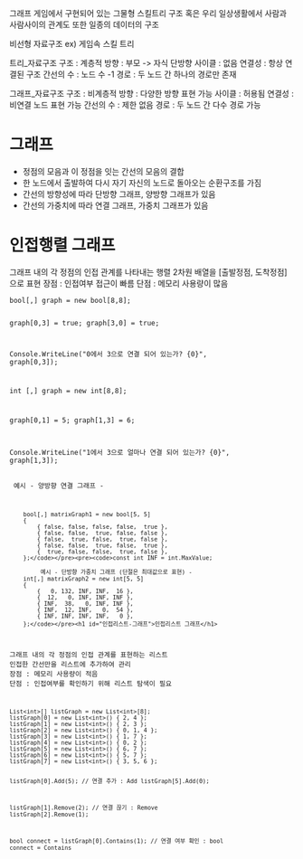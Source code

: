 <p>그래프
게임에서 구현되어 있는 그물형 스킬트리 구조 혹은 우리 일상생활에서 사람과 사람사이의 관계도 또한 일종의 데이터의 구조</p>
<p>비선형 자료구조 ex) 게임속 스킬 트리</p>
<p>트리_자료구조
구조 : 계층적
방향 : 부모 -&gt; 자식 단방향
사이클 : 없음
연결성 : 항상 연결된 구조
간선의 수 : 노드 수 -1
경로 : 두 노드 간 하나의 경로만 존재</p>
<p>그래프_자료구조
구조 : 비계층적
방향 : 다양한 방향 표현 가능
사이클 : 허용됨
연결성 : 비연결 노드 표현 가능
간선의 수 : 제한 없음
경로 : 두 노드 간 다수 경로 가능</p>
<h1 id="그래프">그래프</h1>
<ul>
<li>정점의 모음과 이 정점을 잇는 간선의 모음의 결합</li>
<li>한 노드에서 출발하여 다시 자기 자신의 노드로 돌아오는 순환구조를 가짐</li>
<li>간선의 방향성에 따라 단방향 그래프, 양방향 그래프가 있음</li>
<li>간선의 가중치에 따라 연결 그래프, 가중치 그래프가 있음</li>
</ul>
<h1 id="인접행렬-그래프">인접행렬 그래프</h1>
<p>그래프 내의 각 정점의 인접 관계를 나타내는 행렬
2차원 배열을 [출발정점, 도착정점] 으로 표현
장점 : 인접여부 접근이 빠름
단점 : 메모리 사용량이 많음</p>
<pre><code>bool[,] graph = new bool[8,8];

graph[0,3] = true;
graph[3,0] = true;

Console.WriteLine(&quot;0에서 3으로 연결 되어 있는가? {0}&quot;, graph[0,3]);

int [,] graph = new int[8,8];

graph[0,1] = 5;
graph[1,3] = 6;

Console.WriteLine(&quot;1에서 3으로 얼마나 연결 되어 있는가? {0}&quot;, graph[1,3]);
</code></pre><pre><code>                 예시 - 양방향 연결 그래프 -

        bool[,] matrixGraph1 = new bool[5, 5]
        {
            { false, false, false, false,  true },
            { false, false,  true, false, false },
            { false,  true, false,  true, false },
            { false, false,  true, false,  true },
            {  true, false, false,  true, false },
        };</code></pre><pre><code>const int INF = int.MaxValue;

             예시 - 단방향 가중치 그래프 (단절은 최대값으로 표현) -
        int[,] matrixGraph2 = new int[5, 5]
        {
            {   0, 132, INF, INF,  16 },
            {  12,   0, INF, INF, INF },
            { INF,  38,   0, INF, INF },
            { INF,  12, INF,   0,  54 },
            { INF, INF, INF, INF,   0 },
        };</code></pre><h1 id="인접리스트-그래프">인접리스트 그래프</h1>
<p>그래프 내의 각 정점의 인접 관계를 표현하는 리스트
인접한 간선만을 리스트에 추가하여 관리
장점 : 메모리 사용량이 적음
단점 : 인접여부를 확인하기 위해 리스트 탐색이 필요</p>
<pre><code>List&lt;int&gt;[] listGraph = new List&lt;int&gt;[8];
listGraph[0] = new List&lt;int&gt;() { 2, 4 };
listGraph[1] = new List&lt;int&gt;() { 2, 3 };
listGraph[2] = new List&lt;int&gt;() { 0, 1, 4 };
listGraph[3] = new List&lt;int&gt;() { 1, 7 };
listGraph[4] = new List&lt;int&gt;() { 0, 2 };
listGraph[5] = new List&lt;int&gt;() { 6, 7 };
listGraph[6] = new List&lt;int&gt;() { 5, 7 };
listGraph[7] = new List&lt;int&gt;() { 3, 5, 6 };

listGraph[0].Add(5); // 연결 추가 : Add
listGraph[5].Add(0);

listGraph[1].Remove(2); // 연결 끊기 : Remove
listGraph[2].Remove(1);

bool connect = listGraph[0].Contains(1); // 연결 여부 확인 : bool connect = Contains</code></pre>